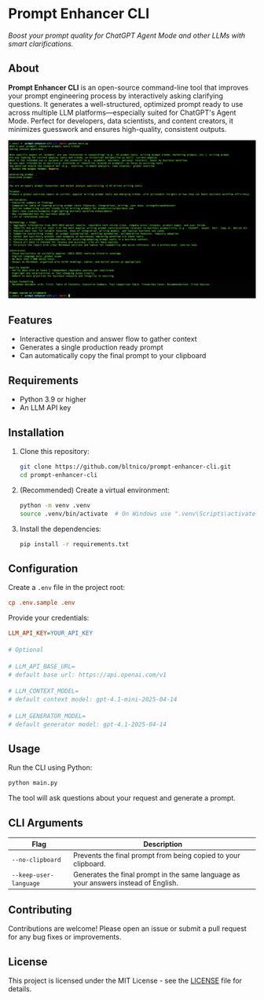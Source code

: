 # Prompt Enhancer CLI

_Boost your prompt quality for ChatGPT Agent Mode and other LLMs with smart clarifications._

## About

**Prompt Enhancer CLI** is an open-source command-line tool that improves your prompt engineering process by interactively asking clarifying questions. It generates a well-structured, optimized prompt ready to use across multiple LLM platforms—especially suited for ChatGPT's Agent Mode. Perfect for developers, data scientists, and content creators, it minimizes guesswork and ensures high-quality, consistent outputs.

![Terminal screenshot](example.png "Terminal screenshot")

## Features

- Interactive question and answer flow to gather context
- Generates a single production ready prompt
- Can automatically copy the final prompt to your clipboard

## Requirements

- Python 3.9 or higher
- An LLM API key

## Installation

1. Clone this repository:
   ```bash
   git clone https://github.com/bltnico/prompt-enhancer-cli.git
   cd prompt-enhancer-cli
   ```
2. (Recommended) Create a virtual environment:
   ```bash
   python -m venv .venv
   source .venv/bin/activate  # On Windows use ".venv\Scripts\activate"
   ```
3. Install the dependencies:
   ```bash
   pip install -r requirements.txt
   ```

## Configuration

Create a `.env` file in the project root:

```ini
cp .env.sample .env
```

Provide your credentials:

```ini
LLM_API_KEY=YOUR_API_KEY

# Optional

# LLM_API_BASE_URL=
# default base url: https://api.openai.com/v1

# LLM_CONTEXT_MODEL=
# default context model: gpt-4.1-mini-2025-04-14

# LLM_GENERATOR_MODEL=
# default generator model: gpt-4.1-2025-04-14
```

## Usage

Run the CLI using Python:

```bash
python main.py
```

The tool will ask questions about your request and generate a prompt.

## CLI Arguments

| Flag                   | Description                                                                         |
| ---------------------- | ----------------------------------------------------------------------------------- |
| `--no-clipboard`       | Prevents the final prompt from being copied to your clipboard.                      |
| `--keep-user-language` | Generates the final prompt in the same language as your answers instead of English. |

## Contributing

Contributions are welcome! Please open an issue or submit a pull request for any bug fixes or improvements.

## License

This project is licensed under the MIT License - see the [LICENSE](LICENSE) file for details.
